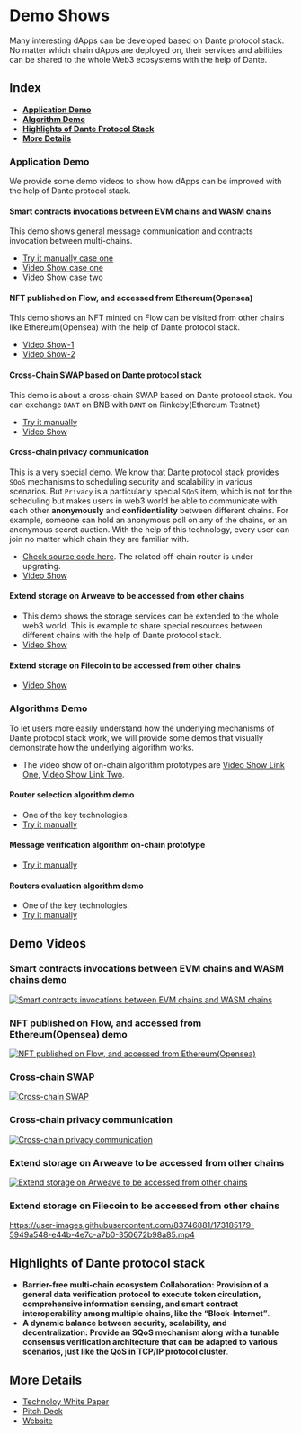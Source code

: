 # Demo Shows

Many interesting dApps can be developed based on Dante protocol stack. No matter which chain dApps are deployed on, their services and abilities can be shared to the whole Web3 ecosystems with the help of Dante.

## Index
* **[Application Demo](#application-demo)**
* **[Algorithm Demo](#algorithms-demo)**
* **[Highlights of Dante Protocol Stack](#highlights-of-dante-protocol-stack)**
* **[More Details](#more-details)**

### Application Demo

We provide some demo videos to show how dApps can be improved with the help of Dante protocol stack.

#### **Smart contracts invocations between EVM chains and WASM chains**
This demo shows general message communication and contracts invocation between multi-chains.
 * [Try it manually case one](https://github.com/dantenetwork/cross-chain-demo/tree/v0.2.0)
 * [Video Show case one](https://divina.s3.amazonaws.com/show+case/Prototype_Multichain_SmartContract_invocation.mp4)
 * [Video Show case two](#smart-contracts-invocations-between-evm-chains-and-wasm-chains-demo)
#### **NFT published on Flow, and accessed from Ethereum(Opensea)**
This demo shows an NFT minted on Flow can be visited from other chains like Ethereum(Opensea) with the help of Dante protocol stack.
 * [Video Show-1](https://divina.s3.amazonaws.com/show+case/PunStar+Demo.mp4)
 * [Video Show-2](#nft-published-on-flow-and-accessed-from-ethereumopensea-demo)
#### **Cross-Chain SWAP based on Dante protocol stack**
This demo is about a cross-chain SWAP based on Dante protocol stack. You can exchange `DANT` on BNB with `DANT` on Rinkeby(Ethereum Testnet)
 * [Try it manually](https://demo-swap-theta.vercel.app/)
 * [Video Show](#cross-chain-swap)
#### **Cross-chain privacy communication**
This is a very special demo. We know that Dante protocol stack provides `SQoS` mechanisms to scheduling security and scalability in various scenarios. But `Privacy` is a particularly special `SQoS` item, which is not for the scheduling but makes users in web3 world be able to communicate with each other **anonymously** and **confidentiality** between different chains. For example, someone can hold an anonymous poll on any of the chains, or an anonymous secret auction. With the help of this technology, every user can join no matter which chain they are familiar with.
 * [Check source code here](https://github.com/dantenetwork/Privacy-Cross-Chain-Demo/tree/main/Anonymous). The related off-chain router is under upgrating.
 * [Video Show](#cross-chain-privacy-communication)
#### **Extend storage on Arweave to be accessed from other chains**
 * This demo shows the storage services can be extended to the whole web3 world. This is example to share special resources between different chains with the help of Dante protocol stack.
 * [Video Show](#extend-storage-on-arweave-to-be-accessed-from-other-chains)
#### **Extend storage on Filecoin to be accessed from other chains**
 * [Video Show](#extend-storage-on-filecoin-to-be-accessed-from-other-chains)


### Algorithms Demo

To let users more easily understand how the underlying mechanisms of Dante protocol stack work, we will provide some demos that visually demonstrate how the underlying algorithm works.

* The video show of on-chain algorithm prototypes are [Video Show Link One](https://www.youtube.com/watch?v=N5Kjo1xW_X0), [Video Show Link Two](https://divina.s3.amazonaws.com/show+case/Algorithm+prototypes_Selection_Verification_Evaluation.mp4).
#### **Router selection algorithm demo**
 * One of the key technologies.
 * [Try it manually](https://github.com/dantenetwork/algoritm-prototype#router-selection)
#### **Message verification algorithm on-chain prototype**
* [Try it manually](https://github.com/dantenetwork/algoritm-prototype#message-verification)
#### **Routers evaluation algorithm demo**
 * One of the key technologies.
 * [Try it manually](https://github.com/dantenetwork/Routers-Evaluation-Demo)

## Demo Videos
### Smart contracts invocations between EVM chains and WASM chains demo
[![Smart contracts invocations between EVM chains and WASM chains](https://github.com/dantenetwork/Demo-Show/blob/main/image/Smart%20contracts%20invocations%20between%20EVM%20chains%20and%20WASM%20chains.png)](https://divina.s3.amazonaws.com/show+case/basic+functions.mp4)


### NFT published on Flow, and accessed from Ethereum(Opensea) demo
[![NFT published on Flow, and accessed from Ethereum(Opensea)](https://github.com/dantenetwork/Demo-Show/blob/main/image/NFT%20published%20on%20Flow%2C%20and%20accessed%20from%20Ethereum.png)](https://divina.s3.amazonaws.com/show+case/NFT+on+Flow+extends+to+Opensea.mp4)


### Cross-chain SWAP
[![Cross-chain SWAP](https://github.com/dantenetwork/Demo-Show/blob/main/image/cross%20chain%20swap.jpg)](https://divina.s3.amazonaws.com/show+case/Dante+Swap.mp4)

### Cross-chain privacy communication
[![Cross-chain privacy communication](https://github.com/dantenetwork/Demo-Show/blob/main/image/Cross-chain%20privacy%20communication.png)](https://divina.s3.amazonaws.com/show+case/Anonymous+Demo.mp4)


### Extend storage on Arweave to be accessed from other chains
[![Extend storage on Arweave to be accessed from other chains](https://github.com/dantenetwork/Demo-Show/blob/main/image/Extend%20storage%20on%20Arweave%20to%20be%20accessed%20from%20other%20chains.png)](https://divina.s3.amazonaws.com/show+case/Special+router+serves+for+storage+on+Arweave.mp4)


### Extend storage on Filecoin to be accessed from other chains
https://user-images.githubusercontent.com/83746881/173185179-5949a548-e44b-4e7c-a7b0-350672b98a85.mp4


## Highlights of Dante protocol stack
* **Barrier-free multi-chain ecosystem Collaboration: Provision of a general data verification protocol to execute token circulation, comprehensive information sensing, and smart contract interoperability among multiple chains, like the “Block-Internet”**.
* **A dynamic balance between security, scalability, and decentralization: Provide an SQoS mechanism along with a tunable consensus verification architecture that can be adapted to various scenarios, just like the QoS in TCP/IP protocol cluster**.

## More Details
* [Technoloy White Paper](https://github.com/dantenetwork/Pitch-Deck/blob/main/Dante%20Network%EF%BC%9AThe%20_Internet%20protocol%20stack_%20of%20Web3.pdf)
* [Pitch Deck](https://github.com/dantenetwork/Pitch-Deck/blob/main/Dante%20Pitch%20Deck.pdf)
* [Website](https://www.dantechain.com/)
